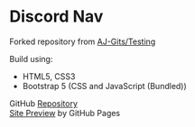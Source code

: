 # Discord Nav
Forked repository from [AJ-Gits/Testing](https://github.com/AJ-Gits/Testing)

Build using:
- HTML5, CSS3
- Bootstrap 5 (CSS and JavaScript (Bundled))

GitHub [Repository](https://github.com/mksalada/discord-nav)
<br>
[Site Preview](https://mksalada.github.io/discord-nav/) by GitHub Pages
